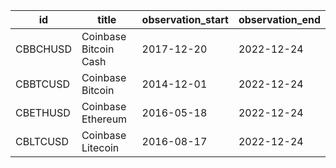 | id       | title                 | observation_start   | observation_end   |
|----------|-----------------------|---------------------|-------------------|
| CBBCHUSD | Coinbase Bitcoin Cash | 2017-12-20          | 2022-12-24        |
| CBBTCUSD | Coinbase Bitcoin      | 2014-12-01          | 2022-12-24        |
| CBETHUSD | Coinbase Ethereum     | 2016-05-18          | 2022-12-24        |
| CBLTCUSD | Coinbase Litecoin     | 2016-08-17          | 2022-12-24        |